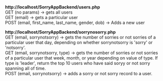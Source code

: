 <b>http://localhost/SorryAppBackend/users.php</b>  
GET (no params) -> gets all users  
GET (email) -> gets a particular user  
POST (email, first_name, last_name, gender, dob) -> Adds a new user  

<b>http://localhost/SorryAppBackend/sorrynosorry.php</b>  
GET (email, sorrynotsorry) -> gets the number of sorries or not sorries of a particular user that day, depending on whether sorrynotsorry is 'sorry' or 'notsorry'.  
GET (email, sorrynotsorry, type) -> gets the number of sorries or not sorries of a particular user that week, month, or year depending on value of type. If type is 'leader', return the top 10 users who have said soryy or not sorry spanning all of time.  
POST (email, sorrynotsorry) -> adds a sorry or not sorry record to a user.  
